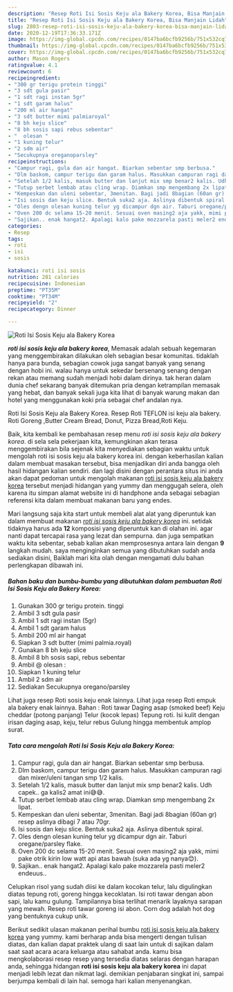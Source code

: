 ```yaml
---
description: "Resep Roti Isi Sosis Keju ala Bakery Korea, Bisa Manjain Lidah"
title: "Resep Roti Isi Sosis Keju ala Bakery Korea, Bisa Manjain Lidah"
slug: 2803-resep-roti-isi-sosis-keju-ala-bakery-korea-bisa-manjain-lidah
date: 2020-12-19T17:36:33.171Z
image: https://img-global.cpcdn.com/recipes/0147ba6bcfb9256b/751x532cq70/roti-isi-sosis-keju-ala-bakery-korea-foto-resep-utama.jpg
thumbnail: https://img-global.cpcdn.com/recipes/0147ba6bcfb9256b/751x532cq70/roti-isi-sosis-keju-ala-bakery-korea-foto-resep-utama.jpg
cover: https://img-global.cpcdn.com/recipes/0147ba6bcfb9256b/751x532cq70/roti-isi-sosis-keju-ala-bakery-korea-foto-resep-utama.jpg
author: Mason Rogers
ratingvalue: 4.1
reviewcount: 6
recipeingredient:
- "300 gr terigu protein tinggi"
- "3 sdt gula pasir"
- "1 sdt ragi instan 5gr"
- "1 sdt garam halus"
- "200 ml air hangat"
- "3 sdt butter mimi palmiaroyal"
- "8 bh keju slice"
- "8 bh sosis sapi rebus sebentar"
- "  olesan "
- "1 kuning telur"
- "2 sdm air"
- "Secukupnya oreganoparsley"
recipeinstructions:
- "Campur ragi, gula dan air hangat. Biarkan sebentar smp berbusa."
- "Dlm baskom, campur terigu dan garam halus. Masukkan campuran ragi dan mixer/uleni tangan smp 1/2 kalis."
- "Setelah 1/2 kalis, masuk butter dan lanjut mix smp benar2 kalis. Udh capek.. ga kalis2 amat ini😅😅."
- "Tutup serbet lembab atau cling wrap. Diamkan smp mengembang 2x lipat."
- "Kempeskan dan uleni sebentar, 3menitan. Bagi jadi 8bagian (60an gr) resep aslinya dibagi 7 atau 70gr."
- "Isi sosis dan keju slice. Bentuk suka2 aja. Aslinya dibentuk spiral."
- "Oles dengn olesan kuning telur yg dicampur dgn air. Taburi oregane/parsley flake."
- "Oven 200 dc selama 15-20 menit. Sesuai oven masing2 aja yakk, mimi pake otrik kirin low watt api atas bawah (suka ada yg nanya😊)."
- "Sajikan.. enak hangat2. Apalagi kalo pake mozzarela pasti meler2 endeuus.."
categories:
- Resep
tags:
- roti
- isi
- sosis

katakunci: roti isi sosis 
nutrition: 281 calories
recipecuisine: Indonesian
preptime: "PT35M"
cooktime: "PT34M"
recipeyield: "2"
recipecategory: Dinner

---
```



![Roti Isi Sosis Keju ala Bakery Korea](https://img-global.cpcdn.com/recipes/0147ba6bcfb9256b/751x532cq70/roti-isi-sosis-keju-ala-bakery-korea-foto-resep-utama.jpg)

<b><i>roti isi sosis keju ala bakery korea</i></b>, Memasak adalah sebuah kegemaran yang menggembirakan dilakukan oleh sebagian besar komunitas. tidaklah hanya para bunda, sebagian cowok juga sangat banyak yang senang dengan hobi ini. walau hanya untuk sekedar bersenang senang dengan rekan atau memang sudah menjadi hobi dalam dirinya. tak heran dalam dunia chef sekarang banyak ditemukan pria dengan ketrampilan memasak yang hebat, dan banyak sekali juga kita lihat di banyak warung makan dan hotel yang menggunakan koki pria sebagai chef andalan nya.

Roti Isi Sosis Keju ala Bakery Korea. Resep Roti TEFLON isi keju ala bakery. Roti Goreng ,Butter Cream Bread, Donut, Pizza Bread,Roti Keju.

Baik, kita kembali ke pembahasan resep menu <i>roti isi sosis keju ala bakery korea</i>. di sela sela pekerjaan kita, kemungkinan akan terasa menggembirakan bila sejenak kita menyediakan sebagian waktu untuk mengolah roti isi sosis keju ala bakery korea ini. dengan keberhasilan kalian dalam membuat masakan tersebut, bisa menjadikan diri anda bangga oleh hasil hidangan kalian sendiri. dan lagi disini dengan perantara situs ini anda akan dapat pedoman untuk mengolah makanan <u>roti isi sosis keju ala bakery korea</u> tersebut menjadi hidangan yang yummy dan menggugah selera, oleh karena itu simpan alamat website ini di handphone anda sebagai sebagian referensi kita dalam membuat makanan baru yang endes.


Mari langsung saja kita start untuk membeli alat alat yang diperuntuk kan dalam membuat makanan <u><i>roti isi sosis keju ala bakery korea</i></u> ini. setidak tidaknya harus ada <b>12</b> komposisi yang diperuntuk kan di olahan ini. agar nanti dapat tercapai rasa yang lezat dan sempurna. dan juga sempatkan waktu kita sebentar, sebab kalian akan memprosesnya antara lain dengan <b>9</b> langkah mudah. saya menginginkan semua yang dibutuhkan sudah anda sediakan disini, Baiklah mari kita olah dengan mengamati dulu bahan perlengkapan dibawah ini.

<!--inarticleads1-->

##### Bahan baku dan bumbu-bumbu yang dibutuhkan dalam pembuatan Roti Isi Sosis Keju ala Bakery Korea:

1. Gunakan 300 gr terigu protein. tinggi
1. Ambil 3 sdt gula pasir
1. Ambil 1 sdt ragi instan (5gr)
1. Ambil 1 sdt garam halus
1. Ambil 200 ml air hangat
1. Siapkan 3 sdt butter (mimi palmia.royal)
1. Gunakan 8 bh keju slice
1. Ambil 8 bh sosis sapi, rebus sebentar
1. Ambil  @ olesan :
1. Siapkan 1 kuning telur
1. Ambil 2 sdm air
1. Sediakan Secukupnya oregano/parsley


Lihat juga resep Roti sosis keju enak lainnya. Lihat juga resep Roti empuk ala bakery enak lainnya. Bahan : Roti tawar Daging asap (smoked beef) Keju cheddar (potong panjang) Telur (kocok lepas) Tepung roti. Isi kulit dengan irisan daging asap, keju, telur rebus Gulung hingga membentuk amplop surat. 

<!--inarticleads2-->

##### Tata cara mengolah Roti Isi Sosis Keju ala Bakery Korea:

1. Campur ragi, gula dan air hangat. Biarkan sebentar smp berbusa.
1. Dlm baskom, campur terigu dan garam halus. Masukkan campuran ragi dan mixer/uleni tangan smp 1/2 kalis.
1. Setelah 1/2 kalis, masuk butter dan lanjut mix smp benar2 kalis. Udh capek.. ga kalis2 amat ini😅😅.
1. Tutup serbet lembab atau cling wrap. Diamkan smp mengembang 2x lipat.
1. Kempeskan dan uleni sebentar, 3menitan. Bagi jadi 8bagian (60an gr) resep aslinya dibagi 7 atau 70gr.
1. Isi sosis dan keju slice. Bentuk suka2 aja. Aslinya dibentuk spiral.
1. Oles dengn olesan kuning telur yg dicampur dgn air. Taburi oregane/parsley flake.
1. Oven 200 dc selama 15-20 menit. Sesuai oven masing2 aja yakk, mimi pake otrik kirin low watt api atas bawah (suka ada yg nanya😊).
1. Sajikan.. enak hangat2. Apalagi kalo pake mozzarela pasti meler2 endeuus..


Celupkan risol yang sudah diisi ke dalam kocokan telur, lalu digulingkan diatas tepung roti, goreng hingga kecoklatan. Isi roti tawar dengan abon sapi, lalu kamu gulung. Tampilannya bisa terlihat menarik layaknya sarapan yang mewah. Resep roti tawar goreng isi abon. Corn dog adalah hot dog yang bentuknya cukup unik. 

Berikut sedikit ulasan makanan perihal bumbu <u>roti isi sosis keju ala bakery korea</u> yang yummy. kami berharap anda bisa mengerti dengan tulisan diatas, dan kalian dapat praktek ulang di saat lain untuk di sajikan dalam saat saat acara acara keluarga atau sahabat anda. kamu bisa mengkolaborasi resep resep yang tersedia diatas selaras dengan harapan anda, sehingga hidangan <b>roti isi sosis keju ala bakery korea</b> ini dapat menjadi lebih lezat dan nikmat lagi. demikian penjabaran singkat ini, sampai berjumpa kembali di lain hal. semoga hari kalian menyenangkan.
